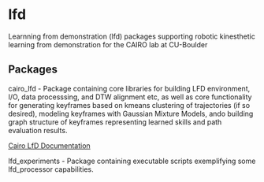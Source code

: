 # lfd
Learnning from demonstration (lfd) packages supporting robotic kinesthetic learning from demonstration for the CAIRO lab at CU-Boulder

## Packages

cairo_lfd - Package containing core libraries for building LFD environment, I/O, data processsing, and DTW alignment etc, as well as core functionality for generating keyframes based on kmeans clustering of trajectories (if so desired), modeling keyframes with Gaussian Mixture Models, ando building graph structure of keyframes representing learned skills and path evaluation results.
    
[Cairo LfD Documentation](https://github.com/cairo-robotics/lfd/blob/master/doc/_build/index.html)

lfd_experiments - Package containing executable scripts exemplifying some lfd_processor capabilities.



